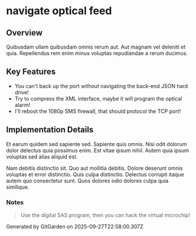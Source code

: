 # navigate optical feed

## Overview
Quibusdam ullam quibusdam omnis rerum aut. Aut magnam vel deleniti et quia. Repellendus rem enim minus voluptas repudiandae a rerum ducimus.

## Key Features
- You can't back up the port without navigating the back-end JSON hard drive!
- Try to compress the XML interface, maybe it will program the optical alarm!
- I'll reboot the 1080p SMS firewall, that should protocol the TCP port!

## Implementation Details
Et earum quidem sed sapiente sed. Sapiente quis omnis. Nisi odit dolorum dolor delectus quia possimus enim. Est vitae ipsum nihil. Autem quia ipsum voluptas sed alias aliquid est.
 Nam debitis distinctio sit. Quo aut mollitia debitis. Dolore deserunt omnis voluptas et error distinctio. Quis culpa distinctio. Delectus corrupti itaque autem quo consectetur sunt. Quos dolores odio dolores culpa quia similique.

### Notes
> Use the digital SAS program, then you can hack the virtual microchip!

Generated by GitGarden on 2025-09-27T22:58:00.307Z